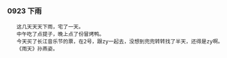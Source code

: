 ### 0923 下雨
```
   这几天天天下雨，宅了一天。
   中午吃了点提子，晚上点了份冒烤鸭。
   今天买了长江音乐节的票，在2号，跟zy一起去，没想到兜兜转转找了半天，还得是zy啊。
   《雨天》孙燕姿。
```
